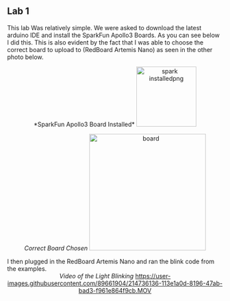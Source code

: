 ## Lab 1

This lab Was relatively simple. We were asked to download the latest arduino IDE and install the SparkFun Apollo3 Boards. As you can see below I did this. This is also evident by the fact that I was able to choose the correct board to upload to (RedBoard Artemis Nano) as seen in the other photo below.

<div align="center">
*SparkFun Apollo3 Board Installed*
<img width="140" alt="spark installedpng" src="https://user-images.githubusercontent.com/89661904/214734151-92a7946a-5dd6-49c3-9cf5-a6f022f13194.png">

*Correct Board Chosen*
<img width="272" alt="board" src="https://user-images.githubusercontent.com/89661904/214734731-ecbf085a-6e89-43e3-8784-fc8480f2d6fb.png">

<div align="left">
I then plugged in the RedBoard Artemis Nano and ran the blink code from the examples. 

<div align="center".
*Artemis Board Plugged in*
![](https://user-images.githubusercontent.com/89661904/214735930-b352260d-d1ac-4031-9c57-06db4b2dc1f8.jpg)

*Video of the Light Blinking*
https://user-images.githubusercontent.com/89661904/214736136-113e1a0d-8196-47ab-bad3-f961e864f9cb.MOV











